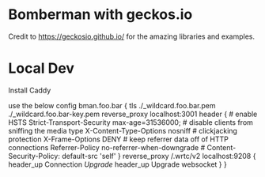# Bomberman with geckos.io
Credit to https://geckosio.github.io/ for the amazing libraries and examples.

# Local Dev
Install Caddy

use the below config
bman.foo.bar {
    tls ./_wildcard.foo.bar.pem ./_wildcard.foo.bar-key.pem
    reverse_proxy localhost:3001
    header {
        # enable HSTS
        Strict-Transport-Security max-age=31536000;
        # disable clients from sniffing the media type
        X-Content-Type-Options nosniff
        # clickjacking protection
        X-Frame-Options DENY
        # keep referrer data off of HTTP connections
        Referrer-Policy no-referrer-when-downgrade
        # Content-Security-Policy: default-src 'self'
    }
    reverse_proxy /.wrtc/v2 localhost:9208 {
        header_up Connection *Upgrade*
        header_up Upgrade websocket
    }
}
